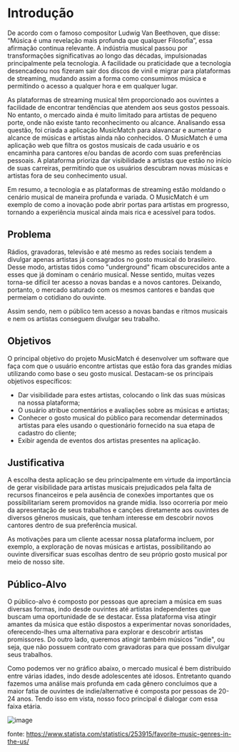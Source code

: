 # Introdução

De acordo com o famoso compositor Ludwig Van Beethoven, que disse: “Música é uma revelação mais profunda que qualquer Filosofia”, essa afirmação continua relevante. A indústria musical passou por transformações significativas ao longo das décadas, impulsionadas principalmente pela tecnologia. A facilidade ou praticidade que a tecnologia desencadeou nos fizeram sair dos discos de vinil e migrar para plataformas de streaming, mudando assim a forma como consumimos música e permitindo o acesso a qualquer hora e em qualquer lugar.

As plataformas de streaming musical têm proporcionado aos ouvintes a facilidade de encontrar tendências que atendem aos seus gostos pessoais. No entanto, o mercado ainda é muito limitado para artistas de pequeno porte, onde não existe tanto reconhecimento ou alcance. Analisando essa questão, foi criada a aplicação MusicMatch para alavancar e aumentar o alcance de músicas e artistas ainda não conhecidos. O MusicMatch é uma aplicação web que filtra os gostos musicais de cada usuário e os encaminha para cantores e/ou bandas de acordo com suas preferências pessoais. A plataforma prioriza dar visibilidade a artistas que estão no início de suas carreiras, permitindo que os usuários descubram novas músicas e artistas fora de seu conhecimento usual.

Em resumo, a tecnologia e as plataformas de streaming estão moldando o cenário musical de maneira profunda e variada. O MusicMatch é um exemplo de como a inovação pode abrir portas para artistas em progresso, tornando a experiência musical ainda mais rica e acessível para todos.


## Problema

 Rádios, gravadoras, televisão e até mesmo as redes sociais tendem a divulgar apenas artistas já consagrados no gosto musical do brasileiro. Desse modo, artistas tidos como "underground" ficam obscurecidos ante a esses que já dominam o cenário musical. Nesse sentido, muitas vezes torna-se difícil ter acesso a novas bandas e a novos cantores.
 Deixando, portanto, o mercado saturado com os mesmos cantores e bandas que permeiam o cotidiano do ouvinte.

 Assim sendo, nem o público tem acesso a novas bandas e ritmos musicais e nem os artistas conseguem divulgar seu trabalho.


## Objetivos

O principal objetivo do projeto MusicMatch é desenvolver um software que faça com que o usuário encontre artistas que estão fora das grandes mídias utilizando como base o seu gosto musical. 
Destacam-se os principais objetivos específicos:

- Dar visibilidade para estes artistas, colocando o link das suas músicas na nossa plataforma;
- O usuário atribue comentários e avaliações sobre as músicas e artistas;
- Conhecer o gosto musical do público para recomendar determinados artistas para eles usando o questionário fornecido na sua etapa de cadastro do cliente;
- Exibir agenda de eventos dos artistas presentes na aplicação.


## Justificativa

A escolha desta aplicação se deu principalmente em virtude da importância de gerar visibilidade para artistas musicais prejudicados pela falta de recursos financeiros e pela ausência de conexões importantes que os possibilitariam serem promovidos na grande mídia. Isso ocorreria por meio da apresentação de seus trabalhos e canções diretamente aos ouvintes de diversos gêneros musicais, que tenham interesse em descobrir novos cantores dentro de sua preferência musical.

As motivações para um cliente acessar nossa plataforma incluem, por exemplo, a exploração de novas músicas e artistas, possibilitando ao ouvinte diversificar suas escolhas dentro de seu próprio gosto musical por meio de nosso site.


## Público-Alvo

O público-alvo é composto por pessoas que apreciam a música em suas diversas formas, indo desde ouvintes até artistas independentes que buscam uma oportunidade de se destacar. Essa plataforma visa atingir amantes da música que estão dispostos a experimentar novas sonoridades, oferecendo-lhes uma alternativa para explorar e descobrir artistas promissores. Do outro lado, queremos atingir também músicos "indie", ou seja, que não possuem contrato com gravadoras para que possam divulgar seus trabalhos. 

Como podemos ver no gráfico abaixo, o mercado musical é bem distribuido entre várias idades, indo desde adolescentes até idosos. Entretanto quando fazemos uma análise mais profunda em cada gênero concluimos que a maior fatia de ouvintes de indie/alternative é composta por pessoas de 20-24 anos. Tendo isso em vista, nosso foco principal é dialogar com essa faixa etária.

![image](https://github.com/ICEI-PUC-Minas-PMV-SI/pmv-si-2024-1-pe1-t5-musicmatch/assets/70926962/656f93f1-8b6d-45a2-81b4-841227c5ada9)


fonte: https://www.statista.com/statistics/253915/favorite-music-genres-in-the-us/

